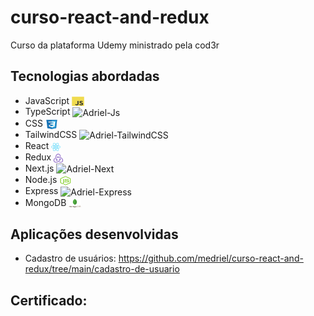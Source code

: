 # curso-react-and-redux
Curso da plataforma Udemy ministrado pela cod3r

## Tecnologias abordadas

 - JavaScript <img align="center" alt="Adriel-Js" height="15" width="20" src="https://raw.githubusercontent.com/devicons/devicon/master/icons/javascript/javascript-original.svg"/>
 - TypeScript <img align="center" alt="Adriel-Js" height="15" width="20" src="https://cdn.jsdelivr.net/gh/devicons/devicon/icons/typescript/typescript-original.svg"/>
 - CSS <img align="center" alt="Adriel-CSS" height="15" width="20" src="https://raw.githubusercontent.com/devicons/devicon/master/icons/css3/css3-original.svg"/>
 - TailwindCSS <img align="center" alt="Adriel-TailwindCSS" height="15" width="40"  src="https://cdn.jsdelivr.net/gh/devicons/devicon/icons/tailwindcss/tailwindcss-plain.svg" />
 - React <img align="center" alt="Adriel-React" height="15" width="15" src="https://raw.githubusercontent.com/devicons/devicon/master/icons/react/react-original.svg"/>
 - Redux <img align="center" alt="Adriel-Redux" height="15" width="15" src="https://raw.githubusercontent.com/devicons/devicon/master/icons/redux/redux-original.svg"/>
 - Next.js <img align="center" alt="Adriel-Next" height="15" width="20" src="https://cdn.jsdelivr.net/gh/devicons/devicon/icons/nextjs/nextjs-original.svg" />
 - Node.js <img align="center" alt="Adriel-Node" height="15" width="20" src="https://raw.githubusercontent.com/devicons/devicon/master/icons/nodejs/nodejs-plain.svg"/>
 - Express <img align="center" alt="Adriel-Express" height="15" width="20" src="https://cdn.jsdelivr.net/gh/devicons/devicon/icons/express/express-original.svg" />
 - MongoDB  <img align="center" alt="Adriel-MongoDB" height="15" width="20" src="https://raw.githubusercontent.com/devicons/devicon/master/icons/mongodb/mongodb-original-wordmark.svg"/>

## Aplicações desenvolvidas
- Cadastro de usuários: https://github.com/medriel/curso-react-and-redux/tree/main/cadastro-de-usuario

## Certificado:
